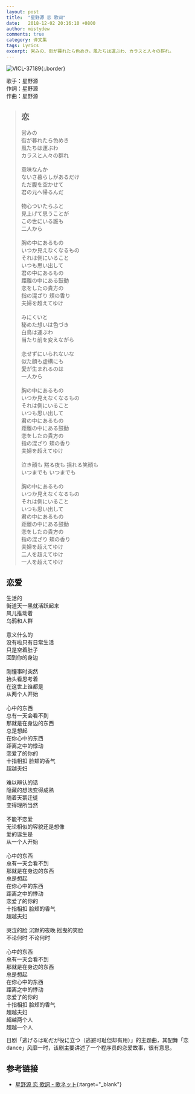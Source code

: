 ```yaml
---
layout: post
title:  "星野源 恋 歌词"
date:   2018-12-02 20:16:10 +0800
author: mistydew
comments: true
category: 译文集
tags: Lyrics
excerpt: 営みの、街が暮れたら色めき。風たちは運ぶわ、カラスと人々の群れ。
---
```

![VICL-37189](https://is2-ssl.mzstatic.com/image/thumb/Music71/v4/42/01/e7/4201e774-9394-bb71-7968-fd4630bbfbeb/source/600x600bb.jpg){:.border}

歌手：星野源<br>
作詞：星野源<br>
作曲：星野源

<blockquote class="original">
  <h2>恋</h2>
  <p>
    営みの<br>
    街が暮れたら色めき<br>
    風たちは運ぶわ<br>
    カラスと人々の群れ<br>
    <br>
    意味なんか<br>
    ないさ暮らしがあるだけ<br>
    ただ腹を空かせて<br>
    君の元へ帰るんだ<br>
    <br>
    物心ついたらふと<br>
    見上げて思うことが<br>
    この世にいる誰も<br>
    二人から<br>
    <br>
    胸の中にあるもの<br>
    いつか見えなくなるもの<br>
    それは側にいること<br>
    いつも思い出して<br>
    君の中にあるもの<br>
    距離の中にある鼓動<br>
    恋をしたの貴方の<br>
    指の混ざり 頬の香り<br>
    夫婦を超えてゆけ<br>
    <br>
    みにくいと<br>
    秘めた想いは色づき<br>
    白鳥は運ぶわ<br>
    当たり前を変えながら<br>
    <br>
    恋せずにいられないな<br>
    似た顔も虚構にも<br>
    愛が生まれるのは<br>
    一人から<br>
    <br>
    胸の中にあるもの<br>
    いつか見えなくなるもの<br>
    それは側にいること<br>
    いつも思い出して<br>
    君の中にあるもの<br>
    距離の中にある鼓動<br>
    恋をしたの貴方の<br>
    指の混ざり 頬の香り<br>
    夫婦を超えてゆけ<br>
    <br>
    泣き顔も 黙る夜も 揺れる笑顔も<br>
    いつまでも いつまでも<br>
    <br>
    胸の中にあるもの<br>
    いつか見えなくなるもの<br>
    それは側にいること<br>
    いつも思い出して<br>
    君の中にあるもの<br>
    距離の中にある鼓動<br>
    恋をしたの貴方の<br>
    指の混ざり 頬の香り<br>
    夫婦を超えてゆけ<br>
    二人を超えてゆけ<br>
    一人を超えてゆけ
  </p>
</blockquote>

<div class="translation">
  <h2>恋爱</h2>
  <p>
    生活的<br>
    街道天一黑就活跃起来<br>
    风儿推动着<br>
    乌鸦和人群<br>
    <br>
    意义什么的<br>
    没有啦只有日常生活<br>
    只是空着肚子<br>
    回到你的身边<br>
    <br>
    刚懂事时突然<br>
    抬头看思考着<br>
    在这世上谁都是<br>
    从两个人开始<br>
    <br>
    心中的东西<br>
    总有一天会看不到<br>
    那就是在身边的东西<br>
    总是想起<br>
    在你心中的东西<br>
    距离之中的悸动<br>
    恋爱了的你的<br>
    十指相扣 脸颊的香气<br>
    超越夫妇<br>
    <br>
    难以辨认的话<br>
    隐藏的想法变得成熟<br>
    随着天鹅迁徙<br>
    变得理所当然<br>
    <br>
    不能不恋爱<br>
    无论相似的容貌还是想像<br>
    爱的诞生是<br>
    从一个人开始<br>
    <br>
    心中的东西<br>
    总有一天会看不到<br>
    那就是在身边的东西<br>
    总是想起<br>
    在你心中的东西<br>
    距离之中的悸动<br>
    恋爱了的你的<br>
    十指相扣 脸颊的香气<br>
    超越夫妇<br>
    <br>
    哭泣的脸 沉默的夜晚 摇曳的笑脸<br>
    不论何时 不论何时<br>
    <br>
    心中的东西<br>
    总有一天会看不到<br>
    那就是在身边的东西<br>
    总是想起<br>
    在你心中的东西<br>
    距离之中的悸动<br>
    恋爱了的你的<br>
    十指相扣 脸颊的香气<br>
    超越夫妇<br>
    超越两个人<br>
    超越一个人
  </p>
</div>

日剧「逃げるは恥だが役に立つ（逃避可耻但却有用）」的主题曲，其配舞「恋 dance」风靡一时，该剧主要讲述了一个程序员的恋爱故事，很有意思。

## 参考链接

* [星野源 恋 歌詞 - 歌ネット](https://www.uta-net.com/song/216304/){:target="_blank"}
